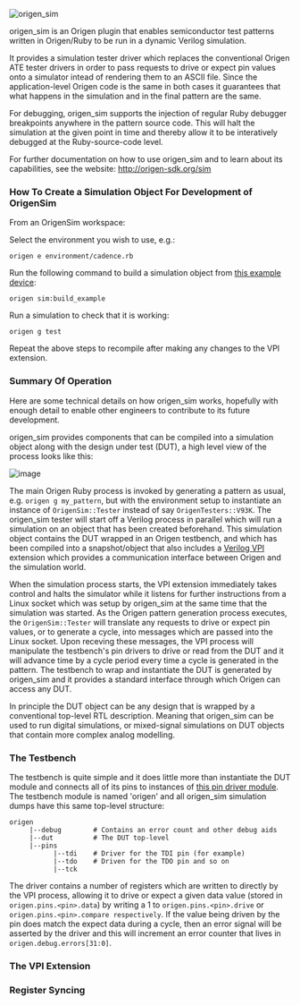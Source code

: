 ![origen_sim](https://user-images.githubusercontent.com/158364/36662666-6b49d096-1adf-11e8-997e-889caba391b2.png)

origen_sim is an Origen plugin that enables semiconductor test patterns written in Origen/Ruby to be run in a dynamic Verilog simulation.

It provides a simulation tester driver which replaces the conventional Origen ATE tester drivers in order to pass requests to drive or expect pin values onto a simulator intead of rendering them to an ASCII file. Since the application-level Origen code is the same in both cases it guarantees that what happens in the simulation and in the final pattern are the same.

For debugging, origen_sim supports the injection of regular Ruby debugger breakpoints anywhere in the pattern source code. This will halt the simulation
at the given point in time and thereby allow it to be interatively debugged at the Ruby-source-code level.

For further documentation on how to use origen_sim and to learn about its capabilities, see the website: http://origen-sdk.org/sim

### How To Create a Simulation Object For Development of OrigenSim

From an OrigenSim workspace:

Select the environment you wish to use, e.g.:

~~~
origen e environment/cadence.rb
~~~

Run the following command to build a simulation object from [this example device](https://github.com/Origen-SDK/example_rtl/blob/master/dut1/dut1.v):

~~~
origen sim:build_example
~~~

Run a simulation to check that it is working:

~~~
origen g test
~~~

Repeat the above steps to recompile after making any changes to the VPI extension.


### Summary Of Operation

Here are some technical details on how origen_sim works, hopefully with enough detail to enable other engineers to contribute to its future development.

origen_sim provides components that can be compiled into a simulation object along with the design under test (DUT), a high level view of the process looks like this:

![image](https://user-images.githubusercontent.com/158364/28324051-6a149088-6bd2-11e7-936d-49ec87b2c0bb.png)

The main Origen Ruby process is invoked by generating a pattern as usual, e.g. <code>origen g my_pattern</code>, but with the environment setup to instantiate an instance of <code>OrigenSim::Tester</code> instead of say <code>OrigenTesters::V93K</code>.
The origen_sim tester will start off a Verilog process in parallel which will run a simulation on an object that has been created beforehand. This simulation object contains the DUT wrapped in an Origen testbench, and which has been compiled into a snapshot/object that also includes a [Verilog VPI](https://en.wikipedia.org/wiki/Verilog_Procedural_Interface) extension which provides a communication interface between Origen and the simulation world.

When the simulation process starts, the VPI extension immediately takes control and halts the simulator while it listens for further instructions from a Linux socket which was setup by origen_sim at the same time that the simulation was started.
As the Origen pattern generation process executes, the <code>OrigenSim::Tester</code> will translate any requests to drive or expect pin values, or to generate a cycle, into messages which are passed into the Linux socket. Upon receving these messages, the VPI process will manipulate the testbench's pin drivers to drive or read from the DUT and it will advance time by a cycle period every time a cycle is generated in the pattern.
The testbench to wrap and instantiate the DUT is generated by origen_sim and it provides a standard interface through which Origen can access any DUT.

In principle the DUT object can be any design that is wrapped by a conventional top-level RTL description. Meaning that origen_sim can be used to run digital simulations, or mixed-signal simulations on DUT objects that contain more complex analog modelling.

### The Testbench

The testbench is quite simple and it does little more than instantiate the DUT module and connects all of its pins to instances of [this pin driver module](https://github.com/Origen-SDK/origen_sim/blob/master/templates/rtl_v/origen.v.erb#L14).
The testbench module is named 'origen' and all origen_sim simulation dumps have this same top-level structure:

~~~
origen
     |--debug        # Contains an error count and other debug aids
     |--dut          # The DUT top-level
     |--pins         
           |--tdi    # Driver for the TDI pin (for example)
           |--tdo    # Driven for the TDO pin and so on
           |--tck
~~~



The driver contains a number of registers which are written to directly by the VPI process, allowing it to drive or expect a given data value (stored in <code>origen.pins.\<pin\>.data</code>) by writing a 1 to <code>origen.pins.\<pin\>.drive</code> or <code>origen.pins.\<pin\>.compare respectively</code>.
If the value being driven by the pin does match the expect data during a cycle, then an error signal will be asserted by the driver and this will increment an error counter that lives in <code>origen.debug.errors[31:0]</code>.



### The VPI Extension

### Register Syncing


